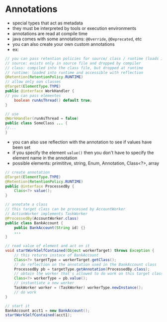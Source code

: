 # Annotations

- special types that act as metadata
- they must be interpreted by tools or execution environments
- annotations are read at compile time
- java comes with some annotations: `@Override`, `@Deprecated`, etc
- you can also create your own custom annotations
- ex:

```java
// you can pass retention policies for source/ class / runtime (loads into runtime)
// source: exists only in source file and dropped by compiler
// class: compiled into the class file, but dropped at runtime
// runtime: loaded into runtime and accessible with reflection
@Retention(RetentionPolicy.RUNTIME)
// allow only oon classes
@Target(ElementType.TYPE)
public @interface WorkHandler {
// you can pass elementes
    boolean runAsThread() default true;
}

// use
@WorkHandler(runAsThread = false)
public class SomeClass ... {
//...
}
```

- you can also use reflection with the annotation to see if values have been set
- if you specify the element `value()` then you don't have to specify the element name in the annotation
- possible elements: primititve, string, Enum, Annotation, Class<?>, array

```java
// create annotation
@Target(ElementType.TYPE)
@Retention(RetentionPolicy.RUNTIME)
public @interface ProcessedBy {
    Class<?> value();
}

// annotate a class
// this target class can be processed by AccountWorker
// ActionWorker implements TaskWorker
@ProcessedBy(AccountWorker.class)
public class BankAccount {
    public BankAccount(String id) {}
    ...
}

// read value of element and act on it
void startWorkSelfContained(Object workerTarget) throws Exception {
    // this returns instace of BankAccount
    Class<?> targetType = workerTarget.getClass();
    // do reflection on the annotation used in the BankAccount class
    ProcessedBy pb = targetType.getAnnotation(ProcessedBy.class);
    // obtain the worker that's allowed to do work on this target class
    Class<?> workerType = pb.value();
    // instantiate a new worker
    TaskWorker worker = (TaskWorker) workerType.newInstance();
    // do work
}

// start it
BankAccount acct1 = new BankAccount();
startWorkSelfContained(acct1);
```
